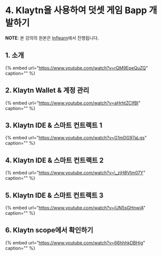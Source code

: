 # 4. Klaytn을 사용하여 덧셋 게임 Bapp 개발하기

**NOTE**: 본 강의의 원본은 [Inflearn](https://www.inflearn.com/course/%ED%81%B4%EB%A0%88%EC%9D%B4%ED%8A%BC)에서 진행됩니다.

## 1. 소개

{% embed url="https://www.youtube.com/watch?v=rQM9EpeQuZQ" caption="" %}

## 2. Klaytn Wallet & 계정 관리

{% embed url="https://www.youtube.com/watch?v=aHrhtZClfBI" caption="" %}

## 3. Klaytn IDE & 스마트 컨트랙트 1

{% embed url="https://www.youtube.com/watch?v=G1mDG97aLgs" caption="" %}

## 4. Klaytn IDE & 스마트 컨트랙트 2

{% embed url="https://www.youtube.com/watch?v=\_zjH8VIm07Y" caption="" %}

## 5. Klaytn IDE & 스마트 컨트랙트 3

{% embed url="https://www.youtube.com/watch?v=jUN5sGHnwjA" caption="" %}

## 6. Klaytn scope에서 확인하기

{% embed url="https://www.youtube.com/watch?v=66hhhkDBHig" caption="" %}